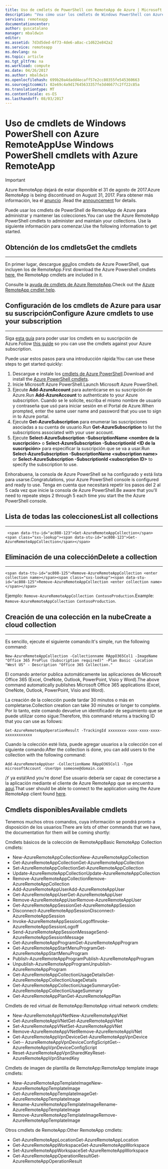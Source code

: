 ```yaml
---
title: Uso de cmdlets de PowerShell con RemoteApp de Azure | Microsoft Docs
description: "Vea cómo usar los cmdlets de Windows PowerShell con Azure RemoteApp"
services: remoteapp
documentationcenter: 
author: guscatalano
manager: mbaldwin
editor: 
ms.assetid: 7d3d5ded-6f73-4de6-a8ac-c1d622e842a2
ms.service: remoteapp
ms.devlang: na
ms.topic: article
ms.tgt_pltfrm: na
ms.workload: compute
ms.date: 04/26/2017
ms.author: mbaldwin
ms.openlocfilehash: 699b20a4dadd4ecaff57e2cc80355fe545360663
ms.sourcegitcommit: 02e69c4a9d17645633357fe3d46677c2ff22c85a
ms.translationtype: MT
ms.contentlocale: es-ES
ms.lasthandoff: 08/03/2017
---
```

# <a name="use-windows-powershell-cmdlets-with-azure-remoteapp"></a><span data-ttu-id="ac808-103">Uso de cmdlets de Windows PowerShell con Azure RemoteApp</span><span class="sxs-lookup"><span data-stu-id="ac808-103">Use Windows PowerShell cmdlets with Azure RemoteApp</span></span>
> [!IMPORTANT]
> <span data-ttu-id="ac808-104">Azure RemoteApp dejará de estar disponible el 31 de agosto de 2017.</span><span class="sxs-lookup"><span data-stu-id="ac808-104">Azure RemoteApp is being discontinued on August 31, 2017.</span></span> <span data-ttu-id="ac808-105">Para obtener más información, lea el [anuncio](https://go.microsoft.com/fwlink/?linkid=821148) .</span><span class="sxs-lookup"><span data-stu-id="ac808-105">Read the [announcement](https://go.microsoft.com/fwlink/?linkid=821148) for details.</span></span>
> 
> 

 <span data-ttu-id="ac808-106">Puede usar los cmdlets de PowerShell de RemoteApp de Azure para administrar y mantener las colecciones.</span><span class="sxs-lookup"><span data-stu-id="ac808-106">You can use the Azure RemoteApp PowerShell cmdlets to administer and maintain your collections.</span></span> <span data-ttu-id="ac808-107">Use la siguiente información para comenzar.</span><span class="sxs-lookup"><span data-stu-id="ac808-107">Use the following information to get started.</span></span>

## <a name="get-the-cmdlets"></a><span data-ttu-id="ac808-108">Obtención de los cmdlets</span><span class="sxs-lookup"><span data-stu-id="ac808-108">Get the cmdlets</span></span>
- - -
<span data-ttu-id="ac808-109">En primer lugar, descargue [aquí](http://go.microsoft.com/?linkid=9811175)los cmdlets de Azure PowerShell, que incluyen los de RemoteApp.</span><span class="sxs-lookup"><span data-stu-id="ac808-109">First download the Azure Powershell cmdlets [here](http://go.microsoft.com/?linkid=9811175), the RemoteApp cmdlets are included in it.</span></span> 

<span data-ttu-id="ac808-110">Consulte la [ayuda de cmdlets de Azure RemoteApp](/powershell/module/azure?view=azuresmps-3.7.0).</span><span class="sxs-lookup"><span data-stu-id="ac808-110">Check out the [Azure RemoteApp cmdlet help](/powershell/module/azure?view=azuresmps-3.7.0).</span></span>

## <a name="configure-azure-cmdlets-to-use-your-subscription"></a><span data-ttu-id="ac808-111">Configuración de los cmdlets de Azure para usar su suscripción</span><span class="sxs-lookup"><span data-stu-id="ac808-111">Configure Azure cmdlets to use your subscription</span></span>
- - -
<span data-ttu-id="ac808-112">Siga [esta guía](/powershell/azure/overview) para poder usar los cmdlets en su suscripción de Azure.</span><span class="sxs-lookup"><span data-stu-id="ac808-112">Follow [this guide](/powershell/azure/overview) so you can use the cmdlets against your Azure subscription.</span></span>

<span data-ttu-id="ac808-113">Puede usar estos pasos para una introducción rápida:</span><span class="sxs-lookup"><span data-stu-id="ac808-113">You can use these steps to get started quickly:</span></span>

1. <span data-ttu-id="ac808-114">Descargue e instale los [cmdlets de Azure PowerShell](http://go.microsoft.com/?linkid=9811175).</span><span class="sxs-lookup"><span data-stu-id="ac808-114">Download and install the [Azure PowerShell cmdlets](http://go.microsoft.com/?linkid=9811175).</span></span>
2. <span data-ttu-id="ac808-115">Inicie Microsoft Azure PowerShell.</span><span class="sxs-lookup"><span data-stu-id="ac808-115">Launch Microsoft Azure PowerShell.</span></span>
3. <span data-ttu-id="ac808-116">Ejecute **Add-AzureAccount** para autenticarse en su suscripción de Azure.</span><span class="sxs-lookup"><span data-stu-id="ac808-116">Run **Add-AzureAccount** to authenticate to your Azure subscription.</span></span> <span data-ttu-id="ac808-117">Cuando se le solicite, escriba el mismo nombre de usuario y contraseña que usó para iniciar sesión en el Portal de Azure.</span><span class="sxs-lookup"><span data-stu-id="ac808-117">When prompted, enter the same user name and password that you use to sign in to Azure portal.</span></span>  
4. <span data-ttu-id="ac808-118">Ejecute **Get-AzureSubscription** para enumerar las suscripciones asociadas a su cuenta de usuario.</span><span class="sxs-lookup"><span data-stu-id="ac808-118">Run **Get-AzureSubscription** to list the subscriptions associated with your user account.</span></span> 
5. <span data-ttu-id="ac808-119">Ejecute **Select-AzureSubscription -SubscriptionName &lt;nombre de la suscripción&gt;** o **Select-AzureSubscription -SubscriptionId &lt;ID de la suscripción&gt;** para especificar la suscripción que se va a usar.</span><span class="sxs-lookup"><span data-stu-id="ac808-119">Run **Select-AzureSubscription -SubscriptionName &lt;subscription name&gt;** or **Select-AzureSubscription -SubscriptionId &lt;subscription ID&gt;** to specify the subscription to use.</span></span>

<span data-ttu-id="ac808-120">Enhorabuena, la consola de Azure PowerShell se ha configurado y está lista para usarse.</span><span class="sxs-lookup"><span data-stu-id="ac808-120">Congratulations, your Azure PowerShell console is configured and ready to use.</span></span> <span data-ttu-id="ac808-121">Tenga en cuenta que necesitará repetir los pasos del 2 al 5 cada vez que inicie la consola de Azure PowerShell.</span><span class="sxs-lookup"><span data-stu-id="ac808-121">Be aware that you'll need to repeate steps 2 through 5 each time you start the the Azure PowerShell console.</span></span>  


## <a name="list-all-collections"></a><span data-ttu-id="ac808-122">Lista de todas las colecciones</span><span class="sxs-lookup"><span data-stu-id="ac808-122">List all collections</span></span>
- - -
     <span data-ttu-id="ac808-123">Get-AzureRemoteAppCollection</span><span class="sxs-lookup"><span data-stu-id="ac808-123">Get-AzureRemoteAppCollection</span></span>

## <a name="delete-a-collection"></a><span data-ttu-id="ac808-124">Eliminación de una colección</span><span class="sxs-lookup"><span data-stu-id="ac808-124">Delete a collection</span></span>
- - -
    <span data-ttu-id="ac808-125">Remove-AzureRemoteAppCollection <enter collection name></span><span class="sxs-lookup"><span data-stu-id="ac808-125">Remove-AzureRemoteAppCollection <enter collection name></span></span>

<span data-ttu-id="ac808-126">Ejemplo: `Remove-AzureRemoteAppCollection ContosoProduction`.</span><span class="sxs-lookup"><span data-stu-id="ac808-126">Example:  `Remove-AzureRemoteAppCollection ContosoProduction`.</span></span>

## <a name="create-a-cloud-collection"></a><span data-ttu-id="ac808-127">Creación de una colección en la nube</span><span class="sxs-lookup"><span data-stu-id="ac808-127">Create a cloud collection</span></span>
- - -
<span data-ttu-id="ac808-128">Es sencillo, ejecute el siguiente comando:</span><span class="sxs-lookup"><span data-stu-id="ac808-128">It's simple, run the following command:</span></span>

    New-AzureRemoteAppCollection -Collectionname RAppO365Col1 -ImageName "Office 365 ProPlus (Subscription required)" -Plan Basic -Location "West US" - Description "Office 365 Collection."

<span data-ttu-id="ac808-129">El comando anterior publica automáticamente las aplicaciones de Microsoft Office 365 (Excel, OneNote, Outlook, PowerPoint, Visio y Word).</span><span class="sxs-lookup"><span data-stu-id="ac808-129">The above command automatically publishes Microsoft Office 365 applications (Excel, OneNote, Outlook, PowerPoint, Visio and Word).</span></span>

<span data-ttu-id="ac808-130">La creación de la colección puede tardar 30 minutos o más en completarse.</span><span class="sxs-lookup"><span data-stu-id="ac808-130">Collection creation can take 30 minutes or longer to complete.</span></span> <span data-ttu-id="ac808-131">Por lo tanto, este comando devuelve un identificador de seguimiento que se puede utilizar como sigue:</span><span class="sxs-lookup"><span data-stu-id="ac808-131">Therefore, this command returns a tracking ID that you can use as follows:</span></span>

    Get-AzureRemoteAppOperationResult -TrackingId xxxxxxxx-xxxx-xxxx-xxxx-xxxxxxxxxxxx

<span data-ttu-id="ac808-132">Cuando la colección esté lista, puede agregar usuarios a la colección con el siguiente comando:</span><span class="sxs-lookup"><span data-stu-id="ac808-132">After the collection is done, you can add users to the collection with the following command:</span></span>

    Add-AzureRemoteAppUser -CollectionName RAppO365Col1 -Type microsoftAccount -UserUpn someone@domain.com

<span data-ttu-id="ac808-133">¡Y ya está!</span><span class="sxs-lookup"><span data-stu-id="ac808-133">And you're done!</span></span> <span data-ttu-id="ac808-134">Ese usuario debería ser capaz de conectarse a la aplicación mediante el cliente de Azure RemoteApp que se encuentra [aquí](https://www.remoteapp.windowsazure.com/).</span><span class="sxs-lookup"><span data-stu-id="ac808-134">That user should be able to connect to the application using the Azure RemoteApp client found [here](https://www.remoteapp.windowsazure.com/).</span></span>

## <a name="available-cmdlets"></a><span data-ttu-id="ac808-135">Cmdlets disponibles</span><span class="sxs-lookup"><span data-stu-id="ac808-135">Available cmdlets</span></span>
<span data-ttu-id="ac808-136">Tenemos muchos otros comandos, cuya información se pondrá pronto a disposición de los usuarios:</span><span class="sxs-lookup"><span data-stu-id="ac808-136">There are lots of other commands that we have, the documentation for them will be coming shortly:</span></span>

<span data-ttu-id="ac808-137">Cmdlets básicos de la colección de RemoteApp</span><span class="sxs-lookup"><span data-stu-id="ac808-137">Basic RemoteApp Collection cmdlets:</span></span> 

* <span data-ttu-id="ac808-138">New-AzureRemoteAppCollection</span><span class="sxs-lookup"><span data-stu-id="ac808-138">New-AzureRemoteAppCollection</span></span>
* <span data-ttu-id="ac808-139">Get-AzureRemoteAppCollection</span><span class="sxs-lookup"><span data-stu-id="ac808-139">Get-AzureRemoteAppCollection</span></span>
* <span data-ttu-id="ac808-140">Set-AzureRemoteAppCollection</span><span class="sxs-lookup"><span data-stu-id="ac808-140">Set-AzureRemoteAppCollection</span></span>
* <span data-ttu-id="ac808-141">Update-AzureRemoteAppCollection</span><span class="sxs-lookup"><span data-stu-id="ac808-141">Update-AzureRemoteAppCollection</span></span>
* <span data-ttu-id="ac808-142">Remove-AzureRemoteAppCollection</span><span class="sxs-lookup"><span data-stu-id="ac808-142">Remove-AzureRemoteAppCollection</span></span>
* <span data-ttu-id="ac808-143">Add-AzureRemoteAppUser</span><span class="sxs-lookup"><span data-stu-id="ac808-143">Add-AzureRemoteAppUser</span></span>
* <span data-ttu-id="ac808-144">Get-AzureRemoteAppUser</span><span class="sxs-lookup"><span data-stu-id="ac808-144">Get-AzureRemoteAppUser</span></span>
* <span data-ttu-id="ac808-145">Remove-AzureRemoteAppUser</span><span class="sxs-lookup"><span data-stu-id="ac808-145">Remove-AzureRemoteAppUser</span></span>
* <span data-ttu-id="ac808-146">Get-AzureRemoteAppSession</span><span class="sxs-lookup"><span data-stu-id="ac808-146">Get-AzureRemoteAppSession</span></span>
* <span data-ttu-id="ac808-147">Disconnect-AzureRemoteAppSession</span><span class="sxs-lookup"><span data-stu-id="ac808-147">Disconnect-AzureRemoteAppSession</span></span>
* <span data-ttu-id="ac808-148">Invoke-AzureRemoteAppSessionLogoff</span><span class="sxs-lookup"><span data-stu-id="ac808-148">Invoke-AzureRemoteAppSessionLogoff</span></span>
* <span data-ttu-id="ac808-149">Send-AzureRemoteAppSessionMessage</span><span class="sxs-lookup"><span data-stu-id="ac808-149">Send-AzureRemoteAppSessionMessage</span></span>
* <span data-ttu-id="ac808-150">Get-AzureRemoteAppProgram</span><span class="sxs-lookup"><span data-stu-id="ac808-150">Get-AzureRemoteAppProgram</span></span>
* <span data-ttu-id="ac808-151">Get-AzureRemoteAppStartMenuProgram</span><span class="sxs-lookup"><span data-stu-id="ac808-151">Get-AzureRemoteAppStartMenuProgram</span></span>
* <span data-ttu-id="ac808-152">Publish-AzureRemoteAppProgram</span><span class="sxs-lookup"><span data-stu-id="ac808-152">Publish-AzureRemoteAppProgram</span></span>
* <span data-ttu-id="ac808-153">Unpublish-AzureRemoteAppProgram</span><span class="sxs-lookup"><span data-stu-id="ac808-153">Unpublish-AzureRemoteAppProgram</span></span>
* <span data-ttu-id="ac808-154">Get-AzureRemoteAppCollectionUsageDetails</span><span class="sxs-lookup"><span data-stu-id="ac808-154">Get-AzureRemoteAppCollectionUsageDetails</span></span>
* <span data-ttu-id="ac808-155">Get-AzureRemoteAppCollectionUsageSummary</span><span class="sxs-lookup"><span data-stu-id="ac808-155">Get-AzureRemoteAppCollectionUsageSummary</span></span>
* <span data-ttu-id="ac808-156">Get-AzureRemoteAppPlan</span><span class="sxs-lookup"><span data-stu-id="ac808-156">Get-AzureRemoteAppPlan</span></span>

<span data-ttu-id="ac808-157">Cmdlets de red virtual de RemoteApp:</span><span class="sxs-lookup"><span data-stu-id="ac808-157">RemoteApp virtual network cmdlets:</span></span>

* <span data-ttu-id="ac808-158">New-AzureRemoteAppVNet</span><span class="sxs-lookup"><span data-stu-id="ac808-158">New-AzureRemoteAppVNet</span></span>
* <span data-ttu-id="ac808-159">Get-AzureRemoteAppVNet</span><span class="sxs-lookup"><span data-stu-id="ac808-159">Get-AzureRemoteAppVNet</span></span>
* <span data-ttu-id="ac808-160">Set-AzureRemoteAppVNet</span><span class="sxs-lookup"><span data-stu-id="ac808-160">Set-AzureRemoteAppVNet</span></span>
* <span data-ttu-id="ac808-161">Remove-AzureRemoteAppVNet</span><span class="sxs-lookup"><span data-stu-id="ac808-161">Remove-AzureRemoteAppVNet</span></span>
* <span data-ttu-id="ac808-162">Get-AzureRemoteAppVpnDevice</span><span class="sxs-lookup"><span data-stu-id="ac808-162">Get-AzureRemoteAppVpnDevice</span></span>
* <span data-ttu-id="ac808-163">Get-- AzureRemoteAppVpnDeviceConfigScript</span><span class="sxs-lookup"><span data-stu-id="ac808-163">Get-- AzureRemoteAppVpnDeviceConfigScript</span></span>
* <span data-ttu-id="ac808-164">Reset-AzureRemoteAppVpnSharedKey</span><span class="sxs-lookup"><span data-stu-id="ac808-164">Reset-AzureRemoteAppVpnSharedKey</span></span>

<span data-ttu-id="ac808-165">Cmdlets de imagen de plantilla de RemoteApp:</span><span class="sxs-lookup"><span data-stu-id="ac808-165">RemoteApp template image cmdlets:</span></span>

* <span data-ttu-id="ac808-166">New-AzureRemoteAppTemplateImage</span><span class="sxs-lookup"><span data-stu-id="ac808-166">New-AzureRemoteAppTemplateImage</span></span>
* <span data-ttu-id="ac808-167">Get-AzureRemoteAppTemplateImage</span><span class="sxs-lookup"><span data-stu-id="ac808-167">Get-AzureRemoteAppTemplateImage</span></span>
* <span data-ttu-id="ac808-168">Rename-AzureRemoteAppTemplateImage</span><span class="sxs-lookup"><span data-stu-id="ac808-168">Rename-AzureRemoteAppTemplateImage</span></span>
* <span data-ttu-id="ac808-169">Remove-AzureRemoteAppTemplateImage</span><span class="sxs-lookup"><span data-stu-id="ac808-169">Remove-AzureRemoteAppTemplateImage</span></span>

<span data-ttu-id="ac808-170">Otros cmdlets de RemoteApp:</span><span class="sxs-lookup"><span data-stu-id="ac808-170">Other RemoteApp cmdlets:</span></span>

* <span data-ttu-id="ac808-171">Get-AzureRemoteAppLocation</span><span class="sxs-lookup"><span data-stu-id="ac808-171">Get-AzureRemoteAppLocation</span></span>
* <span data-ttu-id="ac808-172">Get-AzureRemoteAppWorkspace</span><span class="sxs-lookup"><span data-stu-id="ac808-172">Get-AzureRemoteAppWorkspace</span></span>
* <span data-ttu-id="ac808-173">Set-AzureRemoteAppWorkspace</span><span class="sxs-lookup"><span data-stu-id="ac808-173">Set-AzureRemoteAppWorkspace</span></span>
* <span data-ttu-id="ac808-174">Get-AzureRemoteAppOperationResult</span><span class="sxs-lookup"><span data-stu-id="ac808-174">Get-AzureRemoteAppOperationResult</span></span>

